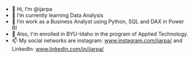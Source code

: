 - 👋 Hi, I’m @ijarpa
- 👀 I’m currently learning Data Analysis 
- 🌱 I’m work as a Business Analyst using Python, SQL and DAX in Power BI
- 💞️ Also, I'm enrolled in BYU-Idaho in the program of Applied Technology.
- 📫 My social networks are instagram: www.instagram.com/ijarpa/ and LinkedIn: www.linkedin.com/in/ijarpa/

<!---
ijarpa/ijarpa is a ✨ special ✨ repository because its `README.md` (this file) appears on your GitHub profile.
You can click the Preview link to take a look at your changes.
--->